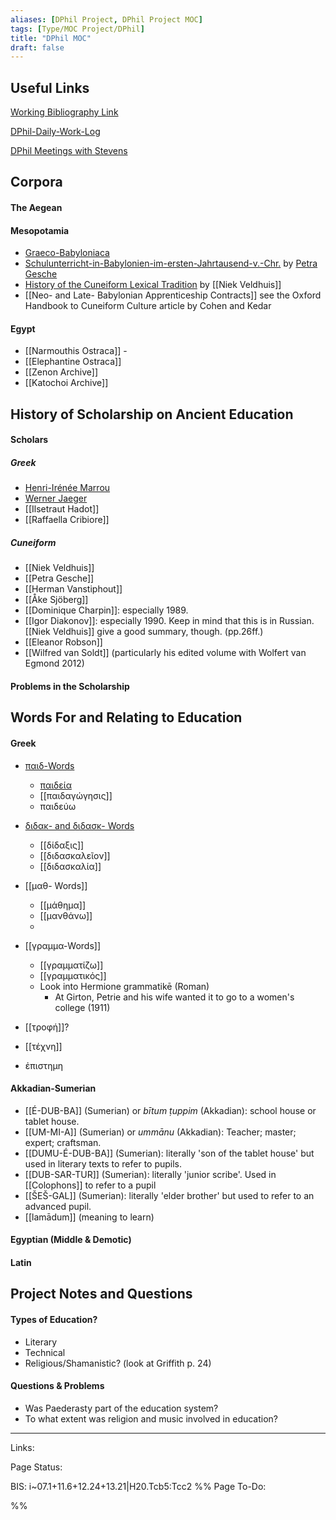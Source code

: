 ```yaml
---
aliases: [DPhil Project, DPhil Project MOC]
tags: [Type/MOC Project/DPhil]
title: "DPhil MOC" 
draft: false
---
```



## Useful Links
[Working Bibliography Link](https://1drv.ms/w/s!AtFZ4ElDbRkTijFTEK2TMet9-JhG)

[DPhil-Daily-Work-Log](DPhil-Daily-Work-Log.md)

[DPhil Meetings with Stevens](DPhil-Meetings-With-Stevens.md)

## Corpora
#### The Aegean

#### Mesopotamia
- [Graeco-Babyloniaca](Graeco-Babyloniaca.md)
- [Schulunterricht-in-Babylonien-im-ersten-Jahrtausend-v.-Chr.](Schulunterricht-in-Babylonien-im-ersten-Jahrtausend-v.-Chr..md) by [Petra Gesche](Petra%20Gesche)
- [History of the Cuneiform Lexical Tradition](History-of-the-Cuneiform-Lexical-Tradition.md) by [[Niek Veldhuis]]
- [[Neo- and Late- Babylonian Apprenticeship Contracts]] see the Oxford Handbook to Cuneiform Culture article by Cohen and Kedar


#### Egypt
- [[Narmouthis Ostraca]] - 
- [[Elephantine Ostraca]]
- [[Zenon Archive]]
- [[Katochoi Archive]] 
## History of Scholarship on Ancient Education
#### Scholars
##### Greek
- [Henri-Irénée Marrou](Henri-Irénée-Marrou.md)
- [Werner Jaeger](Werner-Jaeger.md)
- [[Ilsetraut Hadot]]
- [[Raffaella Cribiore]]

##### Cuneiform
- [[Niek Veldhuis]]
- [[Petra Gesche]]
- [[Herman Vanstiphout]]
- [[Åke Sjöberg]]
- [[Dominique Charpin]]: especially 1989.
- [[Igor Diakonov]]: especially 1990. Keep in mind that this is in Russian. [[Niek Veldhuis]] give a good summary, though. (pp.26ff.)
- [[Eleanor Robson]]
- [[Wilfred van Soldt]] (particularly his edited volume with Wolfert van Egmond 2012)
#### Problems in the Scholarship

## Words For and Relating to Education
#### Greek
- [παιδ-Words](παιδ-Words.md)
	- [παιδεία](παιδεία.md)
	- [[παιδαγώγησις]]
	- παιδεύω

- [διδακ- and διδασκ- Words](διδακ-and-διδασκ-Words.md)
	- [[δίδαξις]]
	- [[διδασκαλεῖον]]
	- [[διδασκαλία]]

- [[μαθ- Words]]
	- [[μάθημα]]
	- [[μανθάνω]]
	- 

- [[γραμμα-Words]]
	- [[γραμματίζω]]
	- [[γραμματικός]]
	- Look into Hermione grammatikē (Roman)
		- At Girton, Petrie and his wife wanted it to go to a women's college (1911)

- [[τροφή]]?
- [[τέχνη]]
- ἐπιστημη

#### Akkadian-Sumerian
- [[É-DUB-BA]] (Sumerian) or *bītum ṭuppim* (Akkadian): school house or tablet house.
- [[UM-MI-A]] (Sumerian) or *ummānu* (Akkadian): Teacher; master; expert; craftsman.
- [[DUMU-É-DUB-BA]] (Sumerian): literally 'son of the tablet house' but used in literary texts to refer to pupils.
- [[DUB-SAR-TUR]] (Sumerian): literally 'junior scribe'. Used in [[Colophons]] to refer to a pupil
- [[ŠEŠ-GAL]] (Sumerian): literally 'elder brother' but used to refer to an advanced pupil.
- [[lamādum]] (meaning to learn)

#### Egyptian (Middle & Demotic)

#### Latin

## Project Notes and Questions
#### Types of Education?
- Literary
- Technical
- Religious/Shamanistic? (look at Griffith p. 24)

#### Questions & Problems
- Was Paederasty part of the education system?
- To what extent was religion and music involved in education?

--- 
Links: 

Page Status: 

BIS: i~07.1+11.6+12.24+13.21|H20.Tcb5:Tcc2
%%
Page To-Do:

%%